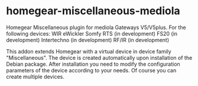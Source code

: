 # homegear-miscellaneous-mediola
Homegear Miscellaneous plugin for mediola Gateways V5/V5plus.
For the following devices:
WIR eWickler
Somfy RTS     (in development)
FS20          (in development)
Intertechno   (in development)
RF/IR         (in development)


This addon extends Homegear with a virtual device in device family "Miscellaneous". The device is created automatically upon installation of the Debian package. After installation you need to modify the configuration parameters of the device according to your needs. Of course you can create multiple devices.
 
